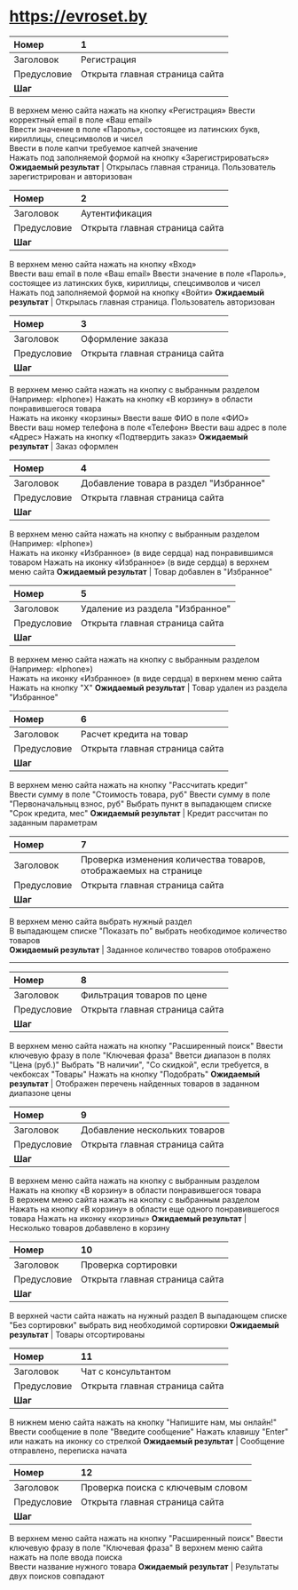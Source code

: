 # https://evroset.by # 

Номер |	1
:--- | :---
Заголовок |	Регистрация 
Предусловие |	Открыта главная страница сайта 
**Шаг**	| 
В верхнем меню сайта нажать на кнопку «Регистрация» 
Ввести корректный email в поле «Ваш email»	
Ввести значение в поле «Пароль», состоящее из латинских букв, кириллицы, спецсимволов и чисел	
Ввести в поле капчи требуемое капчей значение	
Нажать под заполняемой формой на кнопку «Зарегистрироваться»	
**Ожидаемый результат** | Открылась главная страница. Пользователь зарегистрирован и авторизован



Номер	| 2
:--- | :---
Заголовок |	Аутентификация
Предусловие |	Открыта главная страница сайта
**Шаг**	| 
В верхнем меню сайта нажать на кнопку «Вход»	
Ввести ваш email в поле «Ваш email»
Ввести значение в поле «Пароль», состоящее из латинских букв, кириллицы, спецсимволов и чисел	
Нажать под заполняемой формой на кнопку «Войти»	
**Ожидаемый результат** | Открылась главная страница. Пользователь авторизован



Номер	| 3
:--- | :---
Заголовок |	Оформление заказа
Предусловие |	Открыта главная страница сайта
**Шаг**	|
В верхнем меню сайта нажать на кнопку с выбранным разделом (Например: «Iphone»)	
Нажать на кнопку «В корзину» в области понравившегося товара	
Нажать на иконку «корзины»
Ввести ваше ФИО в поле «ФИО»	
Ввести ваш номер телефона в поле «Телефон»
Ввести ваш адрес в поле «Адрес» 
Нажать на кнопку «Подтвердить заказ» 
 **Ожидаемый результат** | Заказ оформлен 



Номер	| 4
:--- | :---
Заголовок |	Добавление товара в раздел "Избранное"
Предусловие |	Открыта главная страница сайта
**Шаг**	| 
В верхнем меню сайта нажать на кнопку с выбранным разделом (Например: «Iphone»)		
Нажать на иконку «Избранное» (в виде сердца) над понравившимся товаром
Нажать на иконку «Избранное» (в виде сердца) в верхнем меню сайта
**Ожидаемый результат** | Товар добавлен в "Избранное" 


Номер	| 5
:--- | :---
Заголовок |	Удаление из раздела "Избранное"
Предусловие |	Открыта главная страница сайта
**Шаг**	|
В верхнем меню сайта нажать на кнопку с выбранным разделом (Например: «Iphone»)		
Нажать на иконку «Избранное» (в виде сердца) в верхнем меню сайта
Нажать на кнопку "Х" 
 **Ожидаемый результат** | Товар удален из раздела "Избранное" 


Номер	| 6
:--- | :---
Заголовок |	Расчет кредита на товар 
Предусловие |	Открыта главная страница сайта
**Шаг**	| 
В верхнем меню сайта нажать на кнопку "Рассчитать кредит"		
Ввести сумму в поле "Стоимость товара, руб" 
Ввести сумму в поле "Первоначальныц взнос, руб" 
Выбрать пункт в выпадающем списке "Срок кредита, мес" 
 **Ожидаемый результат** | Кредит рассчитан по заданным параметрам



Номер	| 7
:--- | :---
Заголовок |	Проверка изменения количества товаров, отображаемых на странице
Предусловие |	Открыта главная страница сайта
**Шаг**	|
В верхнем меню сайта выбрать нужный раздел	
В выпадающем списке "Показать по" выбрать необходимое количество товаров  
 **Ожидаемый результат** | Заданное количество товаров отображено

---

Номер	| 8
:--- | :---
Заголовок |	Фильтрация товаров по цене
Предусловие |	Открыта главная страница сайта
**Шаг**	| 
В верхнем меню сайта нажать на кнопку "Расширенный поиск"
Ввести ключевую фразу в поле "Ключевая фраза"
Вветси диапазон в полях "Цена (руб.)" 
Выбрать "В наличии", "Со скидкой", если требуется, в чекбоксах "Товары" 
Нажать на кнопку "Подобрать" 
**Ожидаемый результат** | Отображен перечень найденных товаров в заданном диапазоне цены



Номер	| 9
:--- | :---
Заголовок |	Добавление нескольких товаров
Предусловие |	Открыта главная страница сайта
**Шаг**	| 
В верхнем меню сайта нажать на кнопку с выбранным разделом 
Нажать на кнопку «В корзину» в области понравившегося товара	
В верхнем меню сайта нажать на кнопку с выбранным разделом
Нажать на кнопку «В корзину» в области еще одного понравившегося товара	
Нажать на иконку «корзины»
**Ожидаемый результат** |  Несколько товаров добаввлено в корзину


Номер	| 10
:--- | :---
Заголовок |	Проверка сортировки
Предусловие |	Открыта главная страница сайта
**Шаг**	| 
В верхней части  сайта нажать на нужный раздел
В выпадающем списке "Без сортировки" выбрать вид необходимой сортировки 
**Ожидаемый результат** | Товары отсортированы


Номер	| 11
:--- | :---
Заголовок |	Чат с консультантом
Предусловие |	Открыта главная страница сайта
**Шаг**	| 
В нижнем меню сайта нажать на кнопку "Напишите нам, мы онлайн!"		
Ввести сообщение в поле "Введите сообщение"
Нажать клавишу "Enter" или нажать на иконку со стрелкой
**Ожидаемый результат** |  Сообщение отправлено, переписка начата


Номер	| 12
:--- | :---
Заголовок |	Проверка поиска с ключевым словом
Предусловие |	Открыта главная страница сайта
**Шаг**	| 
В верхнем меню сайта нажать на кнопку "Расширенный поиск"
Ввести ключевую фразу в поле "Ключевая фраза"
В верхнем меню сайта нажать на поле ввода поиска		
Ввести название нужного товара
**Ожидаемый результат** | Результаты двух поисков совпадают
